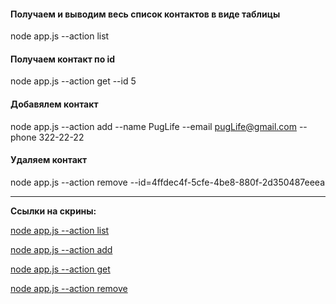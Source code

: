 #### Получаем и выводим весь список контактов в виде таблицы

node app.js --action list

#### Получаем контакт по id

node app.js --action get --id 5

#### Добавялем контакт

node app.js --action add --name PugLife --email pugLife@gmail.com --phone 322-22-22

#### Удаляем контакт

node app.js --action remove --id=4ffdec4f-5cfe-4be8-880f-2d350487eeea

---

**Ссылки на скрины:**

[node app.js --action list](https://drive.google.com/file/d/1T5QPStiTm854RZG8CzSw6WRJmb_xRHq6/view?usp=sharing)

[node app.js --action add](https://drive.google.com/file/d/1pplMSEXKKhjFX4NcKUJ5aRqjXJyCvuOm/view?usp=sharing)

[node app.js --action get](https://drive.google.com/file/d/1S3E8Oa21VyTPlrgkrUR2CeGeyKm-gc6d/view?usp=sharing)

[node app.js --action remove](https://drive.google.com/file/d/1dNXRzrOFHcxA-Z2A8kj36Fh-CM73avMu/view?usp=sharing)
